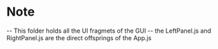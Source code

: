 # Note
-- This folder holds all the UI fragmets of the GUI
-- the LeftPanel.js and RightPanel.js are the direct offsprings of the App.js
